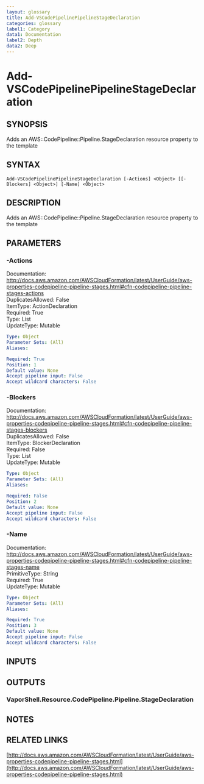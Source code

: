 ```yaml
---
layout: glossary
title: Add-VSCodePipelinePipelineStageDeclaration
categories: glossary
label1: Category
data1: Documentation
label2: Depth
data2: Deep
---
```


# Add-VSCodePipelinePipelineStageDeclaration

## SYNOPSIS
Adds an AWS::CodePipeline::Pipeline.StageDeclaration resource property to the template

## SYNTAX

```
Add-VSCodePipelinePipelineStageDeclaration [-Actions] <Object> [[-Blockers] <Object>] [-Name] <Object>
```

## DESCRIPTION
Adds an AWS::CodePipeline::Pipeline.StageDeclaration resource property to the template

## PARAMETERS

### -Actions
Documentation: http://docs.aws.amazon.com/AWSCloudFormation/latest/UserGuide/aws-properties-codepipeline-pipeline-stages.html#cfn-codepipeline-pipeline-stages-actions    
DuplicatesAllowed: False    
ItemType: ActionDeclaration    
Required: True    
Type: List    
UpdateType: Mutable

```yaml
Type: Object
Parameter Sets: (All)
Aliases: 

Required: True
Position: 1
Default value: None
Accept pipeline input: False
Accept wildcard characters: False
```

### -Blockers
Documentation: http://docs.aws.amazon.com/AWSCloudFormation/latest/UserGuide/aws-properties-codepipeline-pipeline-stages.html#cfn-codepipeline-pipeline-stages-blockers    
DuplicatesAllowed: False    
ItemType: BlockerDeclaration    
Required: False    
Type: List    
UpdateType: Mutable

```yaml
Type: Object
Parameter Sets: (All)
Aliases: 

Required: False
Position: 2
Default value: None
Accept pipeline input: False
Accept wildcard characters: False
```

### -Name
Documentation: http://docs.aws.amazon.com/AWSCloudFormation/latest/UserGuide/aws-properties-codepipeline-pipeline-stages.html#cfn-codepipeline-pipeline-stages-name    
PrimitiveType: String    
Required: True    
UpdateType: Mutable

```yaml
Type: Object
Parameter Sets: (All)
Aliases: 

Required: True
Position: 3
Default value: None
Accept pipeline input: False
Accept wildcard characters: False
```

## INPUTS

## OUTPUTS

### VaporShell.Resource.CodePipeline.Pipeline.StageDeclaration

## NOTES

## RELATED LINKS

[http://docs.aws.amazon.com/AWSCloudFormation/latest/UserGuide/aws-properties-codepipeline-pipeline-stages.html](http://docs.aws.amazon.com/AWSCloudFormation/latest/UserGuide/aws-properties-codepipeline-pipeline-stages.html)

